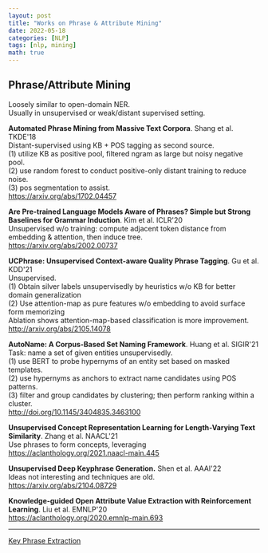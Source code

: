 ```yaml
---
layout: post
title: "Works on Phrase & Attribute Mining"
date: 2022-05-18
categories: [NLP]
tags: [nlp, mining]
math: true
---
```


## Phrase/Attribute Mining

Loosely similar to open-domain NER.\
Usually in unsupervised or weak/distant supervised setting.

**Automated Phrase Mining from Massive Text Corpora**. Shang et al. TKDE'18\
Distant-supervised using KB + POS tagging as second source.\
(1) utilize KB as positive pool, filtered ngram as large but noisy negative pool.\
(2) use random forest to conduct positive-only distant training to reduce noise.\
(3) pos segmentation to assist.\
<https://arxiv.org/abs/1702.04457>

**Are Pre-trained Language Models Aware of Phrases? Simple but Strong Baselines for Grammar Induction**. Kim et al. ICLR'20\
Unsupervised w/o training: compute adjacent token distance from embedding & attention, then induce tree.\
<https://arxiv.org/abs/2002.00737>

**UCPhrase: Unsupervised Context-aware Quality Phrase Tagging**. Gu et al. KDD'21\
Unsupervised.\
(1) Obtain silver labels unsupervisedly by heuristics w/o KB for better domain generalization\
(2) Use attention-map as pure features w/o embedding to avoid surface form memorizing\
Ablation shows attention-map-based classification is more improvement.\
<http://arxiv.org/abs/2105.14078>

**AutoName: A Corpus-Based Set Naming Framework**. Huang et al. SIGIR'21\
Task: name a set of given entities unsupervisedly.\
(1) use BERT to probe hypernyms of an entity set based on masked templates.\
(2) use hypernyms as anchors to extract name candidates using POS patterns.\
(3) filter and group candidates by clustering; then perform ranking within a cluster.\
<http://doi.org/10.1145/3404835.3463100>

**Unsupervised Concept Representation Learning for Length-Varying Text Similarity**. Zhang et al. NAACL'21\
Use phrases to form concepts, leveraging \
<https://aclanthology.org/2021.naacl-main.445>

**Unsupervised Deep Keyphrase Generation.** Shen et al. AAAI'22\
Ideas not interesting and techniques are old.\
<https://arxiv.org/abs/2104.08729>

**Knowledge-guided Open Attribute Value Extraction with Reinforcement Learning**. Liu et al. EMNLP'20\
<https://aclanthology.org/2020.emnlp-main.693>

---

[Key Phrase Extraction](https://mp.weixin.qq.com/s/j4aQ5_iIWxW4GgJ5wZ3_tA)

